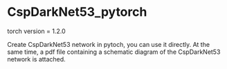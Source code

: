 # CspDarkNet53_pytorch
torch version = 1.2.0

Create CspDarkNet53 network in pytoch, you can use it directly. At the same time, a pdf file containing a schematic diagram of the CspDarkNet53  network is attached.
